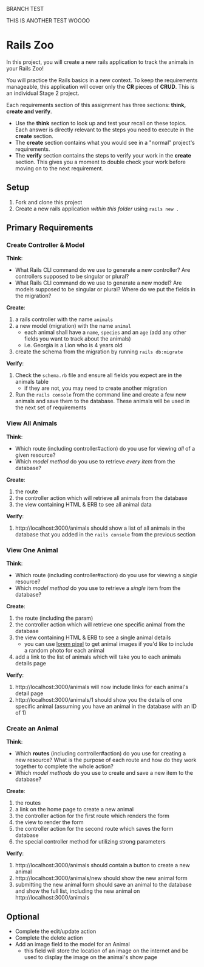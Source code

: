 BRANCH TEST

THIS IS ANOTHER TEST WOOOO

# Rails Zoo
In this project, you will create a new rails application to track the animals in your Rails Zoo!

You will practice the Rails basics in a new context. To keep the requirements manageable, this application will cover only the **CR** pieces of **CRUD**. This is an individual Stage 2 project.

Each requirements section of this assignment has three sections: **think, create and verify**.
- Use the **think** section to look up and test your recall on these topics. Each answer is directly relevant to the steps you need to execute in the **create** section.
- The **create** section contains what you would see in a "normal" project's requirements.
- The **verify** section contains the steps to verify your work in the **create** section. This gives you a moment to double check your work before moving on to the next requirement.



## Setup
1. Fork and clone this project
2. Create a new rails application _within this folder_ using  `rails new .`

## Primary Requirements
### Create Controller & Model
**Think**:
- What Rails CLI command do we use to generate a new controller? Are controllers supposed to be singular or plural?
- What Rails CLI command do we use to generate a new model? Are models supposed to be singular or plural? Where do we put the fields in the migration?

**Create**:
1. a rails controller with the name `animals`
1. a new model (migration) with the name `animal`
    - each animal shall have a `name`, `species` and an `age` (add any other fields you want to track about the animals)
    - i.e. Georgia is a Lion  who is 4 years old
1. create the schema from the migration by running `rails db:migrate`

**Verify**:
1. Check the `schema.rb` file and ensure all fields you expect are in the animals table
    - if they are not, you may need to create another migration
1. Run the `rails console` from the command line and create a few new animals and save them to the database. These animals will be used in the next set of requirements

### View All Animals
**Think**:
- Which route (including controller#action) do you use for viewing _all_ of a given resource?
- Which _model method_ do you use to retrieve _every item_ from the database?

**Create**:
1. the route
1. the controller action which will retrieve all animals from the database
1. the view containing HTML & ERB to see all animal data

**Verify**:
1. http://localhost:3000/animals should show a list of all animals in the database that you added in the `rails console` from the previous section


### View One Animal
**Think**:
- Which route (including controller#action) do you use for viewing a _single_ resource?
- Which _model method_ do you use to retrieve a _single_ item from the database?

**Create**:
1. the route (including the param)
1. the controller action which will retrieve one specific animal from the database
1. the view containing HTML & ERB to see a single animal details
    - you can use [lorem pixel](http://lorempixel.com) to get animal images if you'd like to include a random photo for each animal
1. add a link to the list of animals which will take you to each animals details page

**Verify**:
1. http://localhost:3000/animals will now include links for each animal's detail page
1. http://localhost:3000/animals/1 should show you the details of one specific animal (assuming you have an animal in the database with an ID of 1)

### Create an Animal
**Think**:
- Which **routes** (including controller#action) do you use for creating a new resource? What is the purpose of each route and how do they work together to complete the whole action?
- Which _model methods_ do you use to create and save a new item to the database?

**Create**:
1. the routes
1. a link on the home page to create a new animal
1. the controller action for the first route which renders the form
1. the view to render the form
1. the controller action for the second route which saves the form database
1. the special controller method for utilizing strong parameters

**Verify**:
1. http://localhost:3000/animals should contain a button to create a new animal
1. http://localhost:3000/animals/new should show the new animal form
1. submitting the new animal form should save an animal to the database and show the full list, including the new animal on http://localhost:3000/animals



## Optional
- Complete the edit/update action
- Complete the delete action
- Add an image field to the model for an Animal
  - this field will store the location of an image on the internet and be used to display the image on the animal's show page
